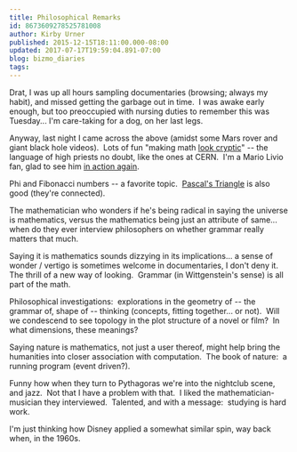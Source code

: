```yaml
---
title: Philosophical Remarks
id: 8673609278525781008
author: Kirby Urner
published: 2015-12-15T18:11:00.000-08:00
updated: 2017-07-17T19:59:04.891-07:00
blog: bizmo_diaries
tags: 
---
```


Drat, I was up all hours sampling documentaries (browsing; always my habit), and missed getting the garbage out in time.  I was awake early enough, but too preoccupied with nursing duties to remember this was Tuesday... I'm care-taking for a dog, on her last legs.

Anyway, last night I came across the above (amidst some Mars rover and giant black hole videos).  Lots of fun "making math [look cryptic](http://controlroom.blogspot.com/2008/12/exxon-math.html)" -- the language of high priests no doubt, like the ones at CERN.  I'm a Mario Livio fan, glad to see him [in action again](http://coffeeshopsnet.blogspot.com/2009/02/glass-bead-game.html).

Phi and Fibonacci numbers -- a favorite topic.  [Pascal's Triangle](http://mybizmo.blogspot.com/2006/09/focal-points.html) is also good (they're connected).

The mathematician who wonders if he's being radical in saying the universe is mathematics, versus the mathematics being just an attribute of same...  when do they ever interview philosophers on whether grammar really matters that much.

Saying it is mathematics sounds dizzying in its implications... a sense of wonder / vertigo is sometimes welcome in documentaries, I don't deny it.  The thrill of a new way of looking.  Grammar (in Wittgenstein's sense) is all part of the math.

Philosophical investigations:  explorations in the geometry of -- the grammar of, shape of -- thinking (concepts, fitting together... or not).  Will we condescend to see topology in the plot structure of a novel or film?  In what dimensions, these meanings?

Saying nature is mathematics, not just a user thereof, might help bring the humanities into closer association with computation.  The book of nature:  a running program (event driven?).

Funny how when they turn to Pythagoras we're into the nightclub scene, and jazz.  Not that I have a problem with that.  I liked the mathematician-musician they interviewed.  Talented, and with a message:  studying is hard work.

I'm just thinking how Disney applied a somewhat similar spin, way back when, in the 1960s.